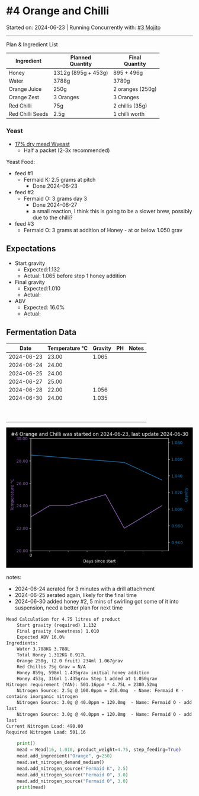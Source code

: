 <h1> #4 Orange and Chilli</h1>

Started on: 2024-06-23 | Running Concurrently with: [#3 Mojito](%233%20Mojito.md)



<hr>

Plan & Ingredient List

| Ingredient       | Planned<br/>Quantity | Final<br/>Quantity |
|------------------|----------------------|--------------------|
| Honey            | 1312g (895g + 453g)  | 895 + 496g         |
| Water            | 3788g                | 3780g              | 
| Orange Juice     | 250g                 | 2 oranges (250g)   |
| Orange Zest      | 3 Oranges            | 3 Oranges          | 
| Red Chilli       | 75g                  | 2 chillis (35g)    |
| Red Chilli Seeds | 2.5g                 | 1 chilli worth     |

<h3>Yeast</h3>

- [17% dry mead Wyeast](https://www.themaltmiller.co.uk/product/wyeast-4021-dry-white-sparkling/?v=79cba1185463)
    - Half a packet (2-3x recommended)

Yeast Food:

- feed #1
    - Fermaid K: 2.5 grams at pitch
        - Done 2024-06-23
- feed #2
    - Fermaid O: 3 grams day 3
        - Done 2024-06-27
        - a small reaction, I think this is going to be a slower brew, possibly due to the chilli?
- feed #3
    - Fermaid O: 3 grams at addition of Honey - at or below 1.050 grav

## Expectations

- Start gravity
    - Expected:1.132
    - Actual: 1.065 before step 1 honey addition
- Final gravity
    - Expected:1.010
    - Actual:
- ABV
    - Expected: 16.0%
    - Actual:

<h2>Fermentation Data</h2>

| Date       | Temperature  °C | Gravity | PH  | Notes |
|------------|-----------------|---------|-----|-------|
| 2024-06-23 | 23.00           | 1.065   |     |       |
| 2024-06-24 | 24.00           |         |     |       |
| 2024-06-25 | 24.00           |         |     |       |
| 2024-06-27 | 25.00           |         |     |       |
| 2024-06-28 | 22.00           | 1.056   |     |       |
| 2024-06-30 | 24.00           | 1.035   |     |       |
|            |                 |         |     |       |
|            |                 |         |     |       |
|            |                 |         |     |       |
|            |                 |         |     |       |
|            |                 |         |     |       |
|            |                 |         |     |       |
|            |                 |         |     |       |
|            |                 |         |     |       |
|            |                 |         |     |       |
|            |                 |         |     |       |

![#4 Orange and Chilli.png](%234%20Orange%20and%20Chilli.png)

notes:

- 2024-06-24 aerated for 3 minutes with a drill attachment
- 2024-06-25 aerated again, likely for the final time
- 2024-06-30 added honey #2, 5 mins of swirling got some of it into suspension, need a better plan for next time 

```
Mead Calculation for 4.75 litres of product
	Start gravity (required) 1.132 
	Final gravity (sweetness) 1.010 
	Expected ABV 16.0% 
Ingredients: 
	Water 3.788KG 3.788L 
	Total Honey 1.312KG 0.917L
	Orange 250g, (2.0 fruit) 234ml 1.067grav 
	Red Chillis 75g Grav = N/A
	Honey 859g, 598ml 1.435grav initial honey addition
	Honey 453g, 316ml 1.435grav Step 1 added at 1.050grav
Nitrogen requirement (YAN): 501.16ppm * 4.75L = 2380.52mg
	Nitrogen Source: 2.5g @ 100.0ppm = 250.0mg  - Name: Fermaid K - contains inorganic nitrogen
	Nitrogen Source: 3.0g @ 40.0ppm = 120.0mg  - Name: Fermaid O - add last
	Nitrogen Source: 3.0g @ 40.0ppm = 120.0mg  - Name: Fermaid O - add last
Current Nitrogen Load: 490.00 
Required Nitrogen Load: 501.16

```

``` python
    print()
    mead = Mead(16, 1.010, product_weight=4.75, step_feeding=True)
    mead.add_ingredient("Orange", g=250)
    mead.set_nitrogen_demand_medium()
    mead.add_nitrogen_source("Fermaid K", 2.5)
    mead.add_nitrogen_source("Fermaid O", 3.0)
    mead.add_nitrogen_source("Fermaid O", 3.0)
    print(mead)
```

